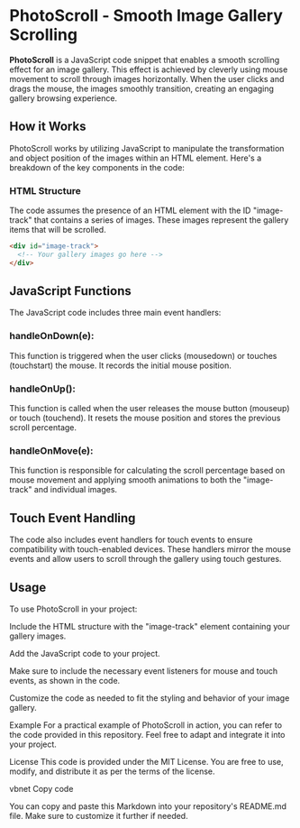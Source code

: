 # PhotoScroll - Smooth Image Gallery Scrolling

**PhotoScroll** is a JavaScript code snippet that enables a smooth scrolling effect for an image gallery. This effect is achieved by cleverly using mouse movement to scroll through images horizontally. When the user clicks and drags the mouse, the images smoothly transition, creating an engaging gallery browsing experience.

## How it Works

PhotoScroll works by utilizing JavaScript to manipulate the transformation and object position of the images within an HTML element. Here's a breakdown of the key components in the code:

### HTML Structure

The code assumes the presence of an HTML element with the ID "image-track" that contains a series of images. These images represent the gallery items that will be scrolled.

```html
<div id="image-track">
  <!-- Your gallery images go here -->
</div>
```

## JavaScript Functions

The JavaScript code includes three main event handlers:

### handleOnDown(e):

This function is triggered when the user clicks (mousedown) or touches (touchstart) the mouse. It records the initial mouse position.

### handleOnUp():

This function is called when the user releases the mouse button (mouseup) or touch (touchend). It resets the mouse position and stores the previous scroll percentage.

### handleOnMove(e):

This function is responsible for calculating the scroll percentage based on mouse movement and applying smooth animations to both the "image-track" and individual images.

## Touch Event Handling

The code also includes event handlers for touch events to ensure compatibility with touch-enabled devices. These handlers mirror the mouse events and allow users to scroll through the gallery using touch gestures.

## Usage

To use PhotoScroll in your project:

Include the HTML structure with the "image-track" element containing your gallery images.

Add the JavaScript code to your project.

Make sure to include the necessary event listeners for mouse and touch events, as shown in the code.

Customize the code as needed to fit the styling and behavior of your image gallery.

Example
For a practical example of PhotoScroll in action, you can refer to the code provided in this repository. Feel free to adapt and integrate it into your project.

License
This code is provided under the MIT License. You are free to use, modify, and distribute it as per the terms of the license.

vbnet
Copy code

You can copy and paste this Markdown into your repository's README.md file. Make sure to customize it further if needed.
